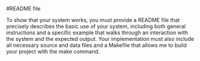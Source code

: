 #README file

To show that your system works, you must provide a README file that precisely describes the basic use of your system, including both general instructions and a specific example that walks through an interaction with the system and the expected output. Your implementation must also include all necessary source and data files and a Makefile that allows me to build your project with the make command.
